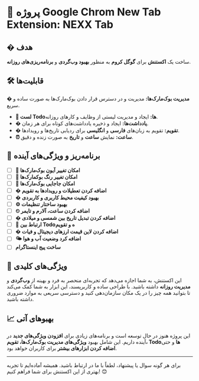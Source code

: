 # 🚀 پروژه Google Chrom New Tab Extension: NEXX Tab

## � هدف
ساخت یک **اکستنش** برای **گوگل کروم** به منظور **بهبود وب‌گردی** و **برنامه‌ریزی‌های روزانه**.

## 🛠 قابلیت‌ها

 **� مدیریت بوک‌مارک‌ها:** مدیریت و در دسترس قرار دادن بوک‌مارک‌ها به صورت ساده و سریع.
- **📝 لست Todo‌ها:** ایجاد و مدیریت لیستی از وظایف و کارهای روزانه.
- **� یادداشت‌ها:** ایجاد و ذخیره یادداشت‌های کوتاه برای هر زمان.
- **� تقویم:** تقویم به زبان‌های **فارسی** و **انگلیسی** برای ردیابی تاریخ‌ها و رویدادها.
- **⏰ ساعت:** نمایش **ساعت** و **تاریخ** به صورت زنده و دقیق.

## 📅 برنامه‌ریز و ویژگی‌های آینده

- [ ] **🔄 امکان تغییر آیون بوک‌مارک‌ها**  
- [ ] **🎨 امکان تغییر رنگ بوکمارک‌ها**  
- [ ] **🔀 امکان جاجایی بوک‌مارک‌ها**  
- [ ] **� اضافه کردن تعطیلات و رویدادها به تقویم**  
- [ ] **� بهبود کیفیت محیط کاربری و کاربردی**  
- [ ] **⚙️ بهبود ساختار تنظیمات**  
- [ ] **⏲ اضافه کردن ساعت، آلارم و تایمر**  
- [ ] **� اضافه کردن تبدیل تاریخ بین شمسی و میلادی**  
- [ ] **🔗 ارتباط بین Todo‌ه و تقویم**  
- [ ] **� اضافه کردن لاین قیمت ارزهای دیجیتال و فیات**  
- [ ] **🌤 اضافه کرد وضعیت آب و هوا**  
- [ ] **ساخت پیج اینستاگرام**  

## 🌟 ویژگی‌های کلیدی
این اکستنش، به شما اجازه می‌دهد که تجربه‌ای منحصر به فرد و بهینه از **وب‌گردی** و **مدیریت روزانه** داشته باشید. با طراحی ساده و کاربرپسند، این ابزار به شما کمک می‌کند تا بتوانید همه چیز را در یک مکان سازمان‌دهی کنید و دسترسی سریعی به موارد ضروری داشته باشید.

## 📈 بهبو‌های آتی

این پروژه هنوز در حال توسعه است و برنامه‌های زیادی برای **افزودن ویژگی‌های جدید** در آینده داریم. این شامل بهبود **ویژگی‌های مدیریت بوک‌مارک‌ها، تقویم، Todo‌ها** و حتی **اضافه کردن ابزارهای بیشتر** برای کاربران خواهد بود.

---

برای هر گونه سوال یا پیشنهاد، لطفاً با ما در ارتباط باشید. همیشه آماده‌ایم تا تجربه بهتری از این اکستنش برای شما فراهم کنیم! 😊
